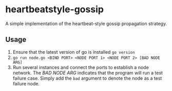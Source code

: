 # heartbeatstyle-gossip

A simple implementation of the heartbeat-style gossip propagation strategy.

## Usage
1. Ensure that the latest version of go is installed `go version`
2. `go run node.go <BIND PORT> <NODE PORT 1> <NODE PORT 2> [BAD NODE ARG]`
3. Run several instances and connect the ports to establish a node network. The *BAD NODE ARG* indicates that the program will run a test failure case. Simply add the `bad` argument to denote the node as a test failure node.
